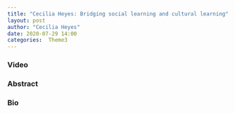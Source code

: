 ```yaml
---
title: "Cecilia Heyes: Bridging social learning and cultural learning"
layout: post
author: "Cecilia Heyes"
date: 2020-07-29 14:00
categories:  Theme3
---
```


### Video

### Abstract

### Bio
